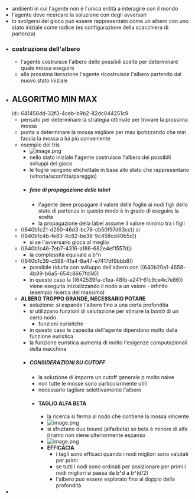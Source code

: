- ambienti in cui l'agente non è l'unica entità a interagire con il mondo
- l'agente deve ricercare la soluzione con degli avversari
- lo svolgersi del gioco può essere rappresentato come un albero con uno stato iniziale come radice (es configurazione della scacchiera di partenza)
- ### costruzione dell'albero
	- l'agente costruisce l'albero delle possibili scelte per determinare quale mossa eseguire
	- alla prossima iterazione l'agente ricostruisce l'albero partendo dal nuovo stato iniziale
- ## ALGORITMO MIN MAX
  id:: 641456dd-32f3-4ceb-b9b2-82dc044251c9
	- pensato per determinare la strategia ottimale per trovare la prossima mossa
	- punta a determinare la mossa migliore per max ipotizzando che min faccia la mossa a lui più conveniente
	- esempio del tris
		- ![image.png](../assets/image_1680161013578_0.png)
		- nello stato iniziale l'agente costruisce l'albero dei possibili sviluppi del gioco
		- le foglie vengono etichettate in base allo stato che rappresentano (vittoria/sconfitta/pareggio)
		- ##### fase di propagazione delle label
			- l'agente deve propagare il valore delle foglie ai nodi figli dello stato di partenza in questo modo è in grado di eseguire la scelta
			- la propagazione della label assume il valore minimo tra i figli
	- ((640b1c21-d260-46d3-bc78-cb50f97d63cc)) si
	- ((640b1c4b-fe83-4c82-be38-9c458cd40b5d))
		- si se l'avversario gioca al meglio
	- ((640b1c46-7eb7-4316-a186-682e4ef1557d))
		- la complessità equivale a b^n
	- ((640b1c39-c598-41a4-8a47-e7417df9bbb8))
		- possibile ridurla con sviluppo dell'albero con ((640b20a1-4658-4b89-b6a5-654c8667fd14))
		- in questo caso la ((642539fa-c1ea-48fb-a241-61c9ce4c7e86)) viene eseguita inizializzando il nodo a un valore - infinito (esempio ricerca del massimo)
	- **ALBERO TROPPO GRANDE, NECESSARIO POTARE**
		- soluzione: si espande l'albero fino a una certa profondita
		- si utilizzano funzioni di valutazione per stimare la *bontà* di un certo nodo
			- funzioni eurisitche
		- in questo caso le capacita dell'agente dipendono molto dalla funzione euristica
		- la funzione euristica aumenta di molto l'esigenze computazionali della macchina
		- ##### CONSIDERAZIONI SU CUTOFF
			- la soluzione di imporre un cutoff generale p molto naive
			- non tutte le mosse sono particolarmente utili
			- necessario tagliare selettivamente l'albero
			- #### TAGLIO ALFA BETA
				- la ricerca si ferma al nodo che contiene la mossa vincente
				- ![image.png](../assets/image_1680164385770_0.png)
				- si sfruttano due bound (alfa/beta) se beta è minore di alfa il ramo non viene ulteriormente espanso
				- ![image.png](../assets/image_1680164557250_0.png)
				- **EFFICACIA**
					- i tagli sono efficaci quando i nodi migliori sono valutati per primi
					- se tutti i nodi sono ordinati per posizionare per primi i nodi migliori si passa da b^d a b^(d/2)
					- l'albero può essere esplorato fino al doppio della profondità
-


